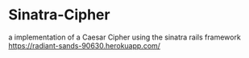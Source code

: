 # Sinatra-Cipher
a implementation of a Caesar Cipher using the sinatra rails framework
https://radiant-sands-90630.herokuapp.com/
